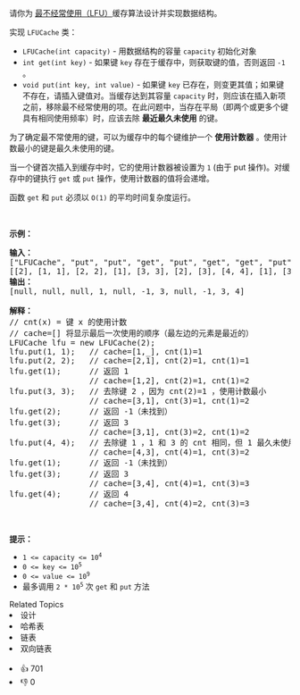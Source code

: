 <p>请你为 <a href="https://baike.baidu.com/item/%E7%BC%93%E5%AD%98%E7%AE%97%E6%B3%95">最不经常使用（LFU）</a>缓存算法设计并实现数据结构。</p>

<p>实现 <code>LFUCache</code> 类：</p>

<ul> 
 <li><code>LFUCache(int capacity)</code> - 用数据结构的容量&nbsp;<code>capacity</code> 初始化对象</li> 
 <li><code>int get(int key)</code>&nbsp;- 如果键&nbsp;<code>key</code> 存在于缓存中，则获取键的值，否则返回 <code>-1</code> 。</li> 
 <li><code>void put(int key, int value)</code>&nbsp;- 如果键&nbsp;<code>key</code> 已存在，则变更其值；如果键不存在，请插入键值对。当缓存达到其容量&nbsp;<code>capacity</code> 时，则应该在插入新项之前，移除最不经常使用的项。在此问题中，当存在平局（即两个或更多个键具有相同使用频率）时，应该去除 <strong>最近最久未使用</strong> 的键。</li> 
</ul>

<p>为了确定最不常使用的键，可以为缓存中的每个键维护一个 <strong>使用计数器</strong> 。使用计数最小的键是最久未使用的键。</p>

<p>当一个键首次插入到缓存中时，它的使用计数器被设置为 <code>1</code> (由于 put 操作)。对缓存中的键执行 <code>get</code> 或 <code>put</code> 操作，使用计数器的值将会递增。</p>

<p>函数 <code>get</code> 和 <code>put</code> 必须以 <code>O(1)</code> 的平均时间复杂度运行。</p>

<p>&nbsp;</p>

<p><strong>示例：</strong></p>

<pre>
<strong>输入：</strong>
["LFUCache", "put", "put", "get", "put", "get", "get", "put", "get", "get", "get"]
[[2], [1, 1], [2, 2], [1], [3, 3], [2], [3], [4, 4], [1], [3], [4]]
<strong>输出：</strong>
[null, null, null, 1, null, -1, 3, null, -1, 3, 4]

<strong>解释：</strong>
// cnt(x) = 键 x 的使用计数
// cache=[] 将显示最后一次使用的顺序（最左边的元素是最近的）
LFUCache lfu = new LFUCache(2);
lfu.put(1, 1);   // cache=[1,_], cnt(1)=1
lfu.put(2, 2);   // cache=[2,1], cnt(2)=1, cnt(1)=1
lfu.get(1);      // 返回 1
                 // cache=[1,2], cnt(2)=1, cnt(1)=2
lfu.put(3, 3);   // 去除键 2 ，因为 cnt(2)=1 ，使用计数最小
                 // cache=[3,1], cnt(3)=1, cnt(1)=2
lfu.get(2);      // 返回 -1（未找到）
lfu.get(3);      // 返回 3
                 // cache=[3,1], cnt(3)=2, cnt(1)=2
lfu.put(4, 4);   // 去除键 1 ，1 和 3 的 cnt 相同，但 1 最久未使用
                 // cache=[4,3], cnt(4)=1, cnt(3)=2
lfu.get(1);      // 返回 -1（未找到）
lfu.get(3);      // 返回 3
                 // cache=[3,4], cnt(4)=1, cnt(3)=3
lfu.get(4);      // 返回 4
                 // cache=[3,4], cnt(4)=2, cnt(3)=3</pre>

<p>&nbsp;</p>

<p><strong>提示：</strong></p>

<ul> 
 <li><code>1 &lt;= capacity&nbsp;&lt;= 10<sup>4</sup></code></li> 
 <li><code>0 &lt;= key &lt;= 10<sup>5</sup></code></li> 
 <li><code>0 &lt;= value &lt;= 10<sup>9</sup></code></li> 
 <li>最多调用 <code>2 * 10<sup>5</sup></code> 次 <code>get</code> 和 <code>put</code> 方法</li> 
</ul>

<div><div>Related Topics</div><div><li>设计</li><li>哈希表</li><li>链表</li><li>双向链表</li></div></div><br><div><li>👍 701</li><li>👎 0</li></div>